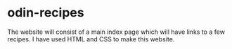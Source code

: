# odin-recipes
The website will consist of a main index page which will have links to a few recipes.
I have used HTML and CSS to make this website.